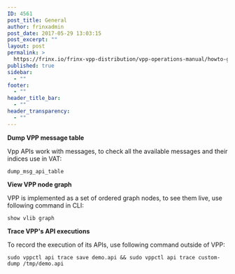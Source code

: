 ```yaml
---
ID: 4561
post_title: General
author: frinxadmin
post_date: 2017-05-29 13:03:15
post_excerpt: ""
layout: post
permalink: >
  https://frinx.io/frinx-vpp-distribution/vpp-operations-manual/howto-general.html
published: true
sidebar:
  - ""
footer:
  - ""
header_title_bar:
  - ""
header_transparency:
  - ""
---
```

**Dump VPP message table**

Vpp APIs work with messages, to check all the available messages and their indices use in VAT:

    dump_msg_api_table
    

**View VPP node graph**

VPP is implemented as a set of ordered graph nodes, to see them live, use following command in CLI:

    show vlib graph
    

**Trace VPP's API executions**

To record the execution of its APIs, use following command outside of VPP:

    sudo vppctl api trace save demo.api && sudo vppctl api trace custom-dump /tmp/demo.api